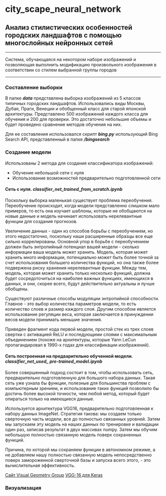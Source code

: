 # city_scape_neural_network

## Анализ стилистических особенностей городских ландшафтов с помощью многослойных нейронных сетей

***

Система, обучающаяся на некотором наборе изображений и позволяющая выполнить модификацию произвольного изображения в соответствии со стилем выбранной группы городов

***

### Составление выборки

В папке ***data*** представлена выборка изображений из 5 классов типичных городских ландшафтов. Использовались виды Москвы, Дубая, Праги, Венеции и обобщенный класс для старой японской архитектуры.
Представлено 500 изображений каждого класса для обучения и 200 для проверки. Это достаточно небольшие объемы и будет проведено сравнение методов обучения на них.

Для ее составления использовался скрипт ***bing.py*** использующий Bing Search API, представленный в папке ***/bingsearch***

### Создание модели

Использованы 2 метода для создания классификатора изображений:
- Обучение небольшой сети с нуля
- Использование возможностей предварительно подготовленной сети

#### Сеть с нуля. ***classifier_net_trained_from_scratch.ipynb***

Поскольку выборка маленькая существует проблема переобучения. Переобучение происходит, когда модели представленно слишком мало примеров, то есть она изучает шаблоны, которые не обобщаются на новые данные и модель начинает использовать нерелевантные функции для создания прогнозов.

Увеличение данных - один из способов борьбы с переобучением, но этого недостаточно, поскольку наши расширенные образцы все еще сильно коррелированы. Основной упор в борьбе с переобучением должен быть энтропийный потенциал вашей модели - сколько информации ваша модель может хранить. Модель, которая может хранить много информации, потенциально может быть более точной за счет использования большего количества функций, но она также более подвержена риску хранения нерелевантные функции. Между тем, модель, которая может хранить только несколько функций, должна будет сосредоточиться на наиболее важных функциях, имеющихся в данных, и они, скорее всего, будут действительно актуальны и лучше обобщены.

Существуют различные способы модуляции энтропийной способности. Главное - это выбор количества параметров модели, то есть количество слоев и размер каждого слоя. Другим способом является использование регуляции веса, которая заключается в принуждении весов модели принимать меньшие значения.

Приведен фрагмент кода первой модели, простой стек из трех слоев свертки с активацией ReLU и последующими слоями с максимальным объединением (похоже на архитектуры, которые Yann LeCun пропагандировал в 1990-х годах для классификации изображений).

#### Сеть построенная на предварительно обученной модели. ***classifier_net_used_ pre-trained_model.ipynb***

Более совершенный подход состоит в том, чтобы использовать сеть, предварительно подготовленную для большого набора данных. Такая сеть уже узнала бы функции, полезные для большинства проблем с компьютерным зрением, и использование таких функций позволило бы достичь более высокой точности, чем любой метод, который будет опираться только на имеющиеся данные.

Используется архитектура VGG16, предварительно подготовленная к набору данных ImageNet. Стратегия такова: мы создаем только сверточную часть модели, все до полностью связанных уровней. Затем мы запускаем эту модель на наших данных по тренировке и валидации один раз, записав результат в двух массивах numpy. Затем мы обучим небольшую полностью связанную модель поверх сохраненных функций.

Причина, по которой мы сохраняем функции в автономном режиме, а не добавляем нашу полностью связанную модель непосредственно поверх замороженной сверточной базы и запуска всего этого, - это вычислительная эффективность.

[Сайт Visual Geometry Group](http://www.robots.ox.ac.uk/~vgg/research/very_deep/)
[VGG-16 для Keras](https://gist.github.com/baraldilorenzo/07d7802847aaad0a35d3)

### Визуализация